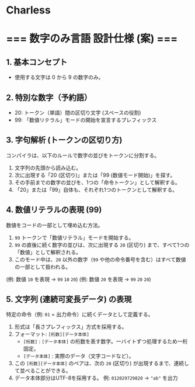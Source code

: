 # Charless

# === 数字のみ言語 設計仕様 (案) ===

## 1. 基本コンセプト
- 使用する文字は 0 から 9 の数字のみ。

## 2. 特別な数字（予約語）
- 20: トークン（単語）間の区切り文字 (スペースの役割)
- 99: 「数値リテラル」モードの開始を宣言するプレフィックス

## 3. 字句解析 (トークンの区切り方)
コンパイラは、以下のルールで数字の並びをトークンに分割する。

1.  文字列の先頭から読み込む。
2.  次に出現する「20 (区切り)」または「99 (数値モード開始)」を探す。
3.  その手前までの数字の並びを、1つの「命令トークン」として解釈する。
4.  「20」または「99」自体も、それぞれ1つのトークンとして解釈する。

## 4. 数値リテラルの表現 (99)
数値をコードの一部として埋め込む方法。

1.  `99` トークンで「数値リテラル」モードを開始する。
2.  `99` の直後に続く数字の並びは、次に出現する `20` (区切り) まで、すべて1つの「数値」として解釈される。
3.  このモード中は、`20` 以外の数字（`99` や他の命令番号を含む）はすべて数値の一部として扱われる。

(例: 数値 `10` を表現 $\rightarrow$ `99` `10` `20`)
(例: 数値 `20` を表現 $\rightarrow$ `99` `20` `20`)

## 5. 文字列 (連続可変長データ) の表現
特定の命令（例: `01` = 出力命令）に続くデータとして定義する。

1.  形式は「長さプレフィックス」方式を採用する。
2.  フォーマット: `[桁数][データ本体]`
    - `[桁数]` : `[データ本体]` の桁数を表す数字。一バイトずつ処理するため一桁固定。
    - `[データ本体]` : 実際のデータ（文字コードなど）。
3.  この `[桁数][データ本体]` のペアは、次の `20` (区切り) が出現するまで、連続して並べることができる。
4.  データ本体部分はUTF-8を採用する。
例: `012029729820` $\rightarrow$ `"ab"` を出力
